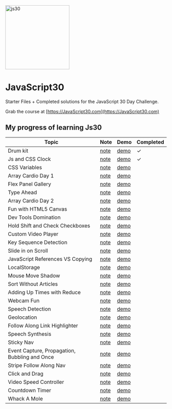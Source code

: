﻿
<img src="https://res.cloudinary.com/wesbos/image/fetch/w_700,q_auto,f_auto/https://courses.wesbos.com/images/JS3-social-share.png" alt="js30" width="200"/>

# JavaScript30

Starter Files + Completed solutions for the JavaScript 30 Day Challenge.

Grab the course at [https://JavaScript30.com](https://JavaScript30.com)

## My progress of learning Js30

  Topic           | Note  | Demo | Completed |
| ------------ | ----  | --- | ----- |
| Drum kit | [note](https://github.com/Becklin/JavaScript30/wiki/Day1) | [demo](https://codepen.io/beckyenwen/pen/oNZZeVZ) | &check; |
|Js and CSS Clock | [note](https://github.com/Becklin/JavaScript30/wiki/Day2) |[demo](https://codepen.io/beckyenwen/pen/oNZwzZK) |&check;|
|CSS Variables | [note](https://github.com/Becklin/JavaScript30/wiki/Day3) |[demo]() | |
|Array Cardio Day 1| [note](https://github.com/Becklin/JavaScript30/wiki/Day4) |[demo]() | |
|Flex Panel Gallery| [note](https://github.com/Becklin/JavaScript30/wiki/Day5) |[demo]() | |
|Type Ahead| [note](https://github.com/Becklin/JavaScript30/wiki/Day6) |[demo]() | |
|Array Cardio Day 2| [note](https://github.com/Becklin/JavaScript30/wiki/Day7) |[demo]() | |
|Fun with HTML5 Canvas| [note](https://github.com/Becklin/JavaScript30/wiki/Day8) |[demo]() | |
|Dev Tools Domination| [note](https://github.com/Becklin/JavaScript30/wiki/Day9) |[demo]() | |
|Hold Shift and Check Checkboxes| [note](https://github.com/Becklin/JavaScript30/wiki/Day10) |[demo]() | |
|Custom Video Player| [note](https://github.com/Becklin/JavaScript30/wiki/Day11) |[demo]() | |
|Key Sequence Detection| [note](https://github.com/Becklin/JavaScript30/wiki/Day12) |[demo]() | |
|Slide in on Scroll| [note](https://github.com/Becklin/JavaScript30/wiki/Day13) |[demo]() | |
|JavaScript References VS Copying| [note](https://github.com/Becklin/JavaScript30/wiki/Day14) |[demo]() | |
|LocalStorage| [note](https://github.com/Becklin/JavaScript30/wiki/Day15) |[demo]() | |
|Mouse Move Shadow| [note](https://github.com/Becklin/JavaScript30/wiki/Day16) |[demo]() | |
|Sort Without Articles| [note](https://github.com/Becklin/JavaScript30/wiki/Day17) |[demo]() | |
|Adding Up Times with Reduce| [note](https://github.com/Becklin/JavaScript30/wiki/Day18) |[demo]() | |
|Webcam Fun| [note](https://github.com/Becklin/JavaScript30/wiki/Day19) |[demo]() | |
|Speech Detection| [note](https://github.com/Becklin/JavaScript30/wiki/Day20) |[demo]() | |
|Geolocation| [note](https://github.com/Becklin/JavaScript30/wiki/Day21) |[demo]() | |
|Follow Along Link Highlighter| [note](https://github.com/Becklin/JavaScript30/wiki/Day22) |[demo]() | |
|Speech Synthesis| [note](https://github.com/Becklin/JavaScript30/wiki/Day23) |[demo]() | |
|Sticky Nav| [note](https://github.com/Becklin/JavaScript30/wiki/Day24) |[demo]() | |
|Event Capture, Propagation, Bubbling and Once| [note](https://github.com/Becklin/JavaScript30/wiki/Day25) |[demo]() | |
|Stripe Follow Along Nav| [note](https://github.com/Becklin/JavaScript30/wiki/Day26) |[demo]() | |
|Click and Drag| [note](https://github.com/Becklin/JavaScript30/wiki/Day27) |[demo]() | |
|Video Speed Controller| [note](https://github.com/Becklin/JavaScript30/wiki/Day28) |[demo]() | |
|Countdown Timer| [note](https://github.com/Becklin/JavaScript30/wiki/Day29) |[demo]() | |
|Whack A Mole| [note](https://github.com/Becklin/JavaScript30/wiki/Day30) |[demo]() | |



